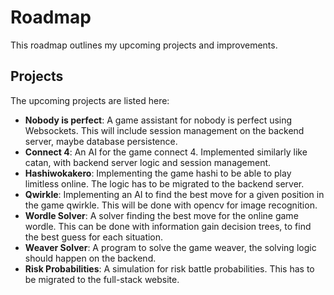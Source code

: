 # Roadmap
This roadmap outlines my upcoming projects and improvements.

## Projects
The upcoming projects are listed here:
- **Nobody is perfect**: A game assistant for nobody is perfect using Websockets.
This will include session management on the backend server, maybe database persistence.
- **Connect 4**: An AI for the game connect 4. Implemented similarly like catan, with
backend server logic and session management.
- **Hashiwokakero**: Implementing the game hashi to be able to play limitless online. The
logic has to be migrated to the backend server.
- **Qwirkle**: Implementing an AI to find the best move for a given position in the 
game qwirkle. This will be done with opencv for image recognition.
- **Wordle Solver**: A solver finding the best move for the online game wordle. This can be done with information gain decision
trees, to find the best guess for each situation.
- **Weaver Solver**: A program to solve the game weaver, the solving logic should happen on the backend.
- **Risk Probabilities**: A simulation for risk battle probabilities. This has to be migrated to the full-stack website.
